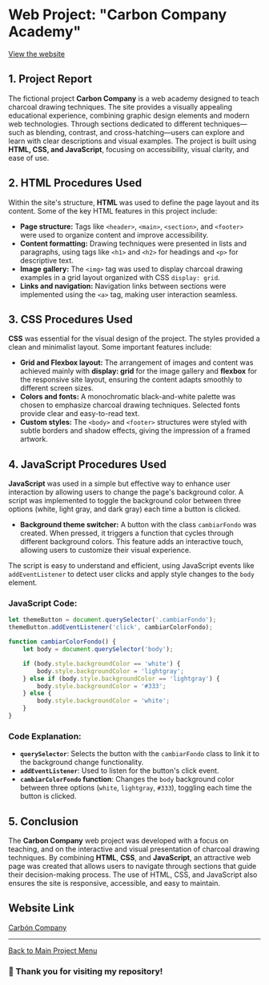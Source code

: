 # Web Project: "Carbon Company Academy"

[View the website](../Container/)

## **1. Project Report**

The fictional project **Carbon Company** is a web academy designed to teach charcoal drawing techniques. The site provides a visually appealing educational experience, combining graphic design elements and modern web technologies. Through sections dedicated to different techniques—such as blending, contrast, and cross-hatching—users can explore and learn with clear descriptions and visual examples. The project is built using **HTML, CSS, and JavaScript**, focusing on accessibility, visual clarity, and ease of use.

## **2. HTML Procedures Used**

Within the site's structure, **HTML** was used to define the page layout and its content. Some of the key HTML features in this project include:

* **Page structure:** Tags like `<header>`, `<main>`, `<section>`, and `<footer>` were used to organize content and improve accessibility.
* **Content formatting:** Drawing techniques were presented in lists and paragraphs, using tags like `<h1>` and `<h2>` for headings and `<p>` for descriptive text.
* **Image gallery:** The `<img>` tag was used to display charcoal drawing examples in a grid layout organized with CSS `display: grid`.
* **Links and navigation:** Navigation links between sections were implemented using the `<a>` tag, making user interaction seamless.

## **3. CSS Procedures Used**

**CSS** was essential for the visual design of the project. The styles provided a clean and minimalist layout. Some important features include:

* **Grid and Flexbox layout:** The arrangement of images and content was achieved mainly with **display: grid** for the image gallery and **flexbox** for the responsive site layout, ensuring the content adapts smoothly to different screen sizes.
* **Colors and fonts:** A monochromatic black-and-white palette was chosen to emphasize charcoal drawing techniques. Selected fonts provide clear and easy-to-read text.
* **Custom styles:** The `<body>` and `<footer>` structures were styled with subtle borders and shadow effects, giving the impression of a framed artwork.

## **4. JavaScript Procedures Used**

**JavaScript** was used in a simple but effective way to enhance user interaction by allowing users to change the page's background color. A script was implemented to toggle the background color between three options (white, light gray, and dark gray) each time a button is clicked.

* **Background theme switcher:** A button with the class `cambiarFondo` was created. When pressed, it triggers a function that cycles through different background colors. This feature adds an interactive touch, allowing users to customize their visual experience.

The script is easy to understand and efficient, using JavaScript events like `addEventListener` to detect user clicks and apply style changes to the `body` element.

### **JavaScript Code:**

```javascript
let themeButton = document.querySelector('.cambiarFondo');
themeButton.addEventListener('click', cambiarColorFondo);

function cambiarColorFondo() {
    let body = document.querySelector('body');

    if (body.style.backgroundColor == 'white') {
        body.style.backgroundColor = 'lightgray';
    } else if (body.style.backgroundColor == 'lightgray') {
        body.style.backgroundColor = '#333';
    } else {
        body.style.backgroundColor = 'white';
    }
}
```

### **Code Explanation:**

* **`querySelector`**: Selects the button with the `cambiarFondo` class to link it to the background change functionality.  
* **`addEventListener`**: Used to listen for the button's click event.  
* **`cambiarColorFondo` function**: Changes the `body` background color between three options (`white`, `lightgray`, `#333`), toggling each time the button is clicked.

## **5. Conclusion**

The **Carbon Company** web project was developed with a focus on teaching, and on the interactive and visual presentation of charcoal drawing techniques. By combining **HTML**, **CSS**, and **JavaScript**, an attractive web page was created that allows users to navigate through sections that guide their decision-making process. The use of HTML, CSS, and JavaScript also ensures the site is responsive, accessible, and easy to maintain.

## Website Link

[Carbón Company](../Container/)

---

[Back to Main Project Menu](../../../../)

### 🙏 Thank you for visiting my repository!

